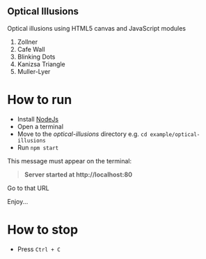 ## Optical Illusions
Optical illusions using HTML5 canvas and JavaScript modules

1. Zollner
2. Cafe Wall
3. Blinking Dots
4. Kanizsa Triangle
5. Muller-Lyer

# How to run 
- Install [NodeJs](https://nodejs.org/en/) 
- Open a terminal
- Move to the _optical-illusions_ directory e.g. `cd example/optical-illusions`
- Run `npm start`

This message must appear on the terminal: 
> **Server started at http://localhost:80**

Go to that URL

Enjoy...

# How to stop
- Press `Ctrl + C`
